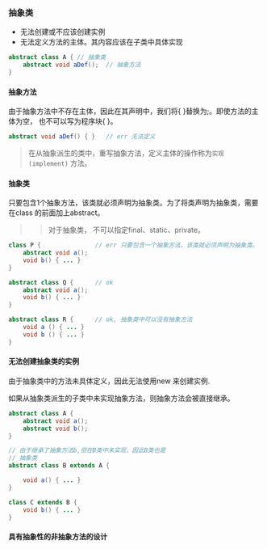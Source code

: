 ### 抽象类
* 无法创建或不应该创建实例
* 无法定义方法的主体。其内容应该在子类中具体实现
```java
abstract class A { // 抽象类
	abstract void aDef();  // 抽象方法
}
```

#### 抽象方法
由于抽象方法中不存在主体，因此在其声明中，我们将{ }替换为;。即使方法的主体为空，
也不可以写为程序块{ }。
```java
abstract void aDef() { }   // err 无法定义
```

> 在从抽象派生的类中，重写抽象方法，定义主体的操作称为`实现(implement)` 方法。

#### 抽象类
只要包含1个抽象方法，该类就必须声明为抽象类。为了将类声明为抽象类，需要在class
的前面加上abstract。

> > 对于抽象类， 不可以指定final、static、private。
```java
class P {				// err 只要包含一个抽象方法，该类就必须声明为抽象类。
	abstract void a();
	void b() { ... }
}

abstract class Q {		// ok
	abstract void a();
	void b() { ... }
}

abstract class R {		// ok, 抽象类中可以没有抽象方法
	void a () { ... }
	void b () { ... }
}
```

#### 无法创建抽象类的实例
由于抽象类中的方法未具体定义，因此无法使用new 来创建实例.

如果从抽象类派生的子类中未实现抽象方法，则抽象方法会被直接继承。
```java
abstract class A {
	abstract void a();
	abstract void b();
}

// 由于继承了抽象方法b,但在B类中未实现，因此B类也是
// 抽象类
abstract class B extends A {  

	void a() { ... }
}

class C extends B {
	void b() { ... }
}

```


#### 具有抽象性的非抽象方法的设计
